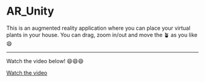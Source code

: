 # AR_Unity
This is an augmented reality application where you can place your virtual plants in your house.
You can drag, zoom in/out and move the 🪴 as you like 😄

---
Watch the video below! 😄😄😄

[Watch the video](https://user-images.githubusercontent.com/70955537/135995585-46ae148c-d68d-420f-a6d6-1aa3f5170343.mp4
)

